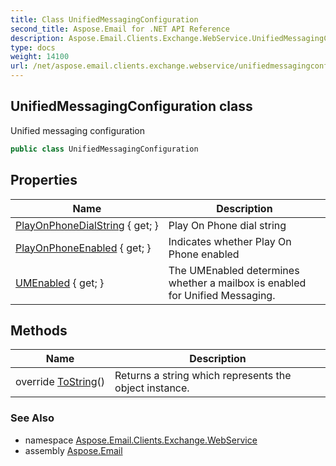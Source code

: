 ```yaml
---
title: Class UnifiedMessagingConfiguration
second_title: Aspose.Email for .NET API Reference
description: Aspose.Email.Clients.Exchange.WebService.UnifiedMessagingConfiguration class. Unified messaging configuration
type: docs
weight: 14100
url: /net/aspose.email.clients.exchange.webservice/unifiedmessagingconfiguration/
---
```

## UnifiedMessagingConfiguration class

Unified messaging configuration

```csharp
public class UnifiedMessagingConfiguration
```

## Properties

| Name | Description |
| --- | --- |
| [PlayOnPhoneDialString](../../aspose.email.clients.exchange.webservice/unifiedmessagingconfiguration/playonphonedialstring/) { get; } | Play On Phone dial string |
| [PlayOnPhoneEnabled](../../aspose.email.clients.exchange.webservice/unifiedmessagingconfiguration/playonphoneenabled/) { get; } | Indicates whether Play On Phone enabled |
| [UMEnabled](../../aspose.email.clients.exchange.webservice/unifiedmessagingconfiguration/umenabled/) { get; } | The UMEnabled determines whether a mailbox is enabled for Unified Messaging. |

## Methods

| Name | Description |
| --- | --- |
| override [ToString](../../aspose.email.clients.exchange.webservice/unifiedmessagingconfiguration/tostring/)() | Returns a string which represents the object instance. |

### See Also

* namespace [Aspose.Email.Clients.Exchange.WebService](../../aspose.email.clients.exchange.webservice/)
* assembly [Aspose.Email](../../)


